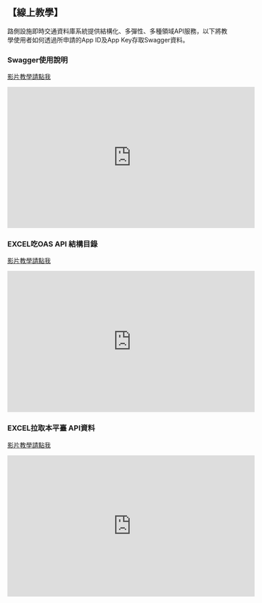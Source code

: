 ## 【線上教學】

路側設施即時交通資料庫系統提供結構化、多彈性、多種領域API服務，以下將教學使用者如何透過所申請的App ID及App Key存取Swagger資料。

### Swagger使用說明

[影片教學請點我](https://youtu.be/hDTEJAxW0Rs)

<center><iframe width="560" height="320" src="https://www.youtube.com/embed/hDTEJAxW0Rs" frameborder="0" gesture="media" allowfullscreen></iframe></center>


### EXCEL吃OAS API 結構目錄

[影片教學請點我](https://goo.gl/yYoYmm)

<div><iframe width="560" height="320" src="https://www.youtube.com/embed/8ypMktRRL88" frameborder="0" gesture="media" allowfullscreen></iframe></div>


### EXCEL拉取本平臺 API資料

[影片教學請點我](https://goo.gl/J6EV52)

<center><iframe width="560" height="320" src="https://www.youtube.com/embed/8ypMktRRL88" frameborder="0" gesture="media" allowfullscreen></iframe></center>



